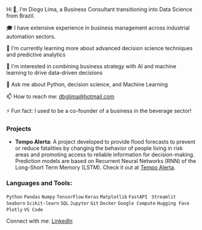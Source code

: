 
Hi 👋, I'm Diogo Lima, a Business Consultant transitioning into Data Science from Brazil.

🎓 I have extensive experience in business management across industrial automation sectors.

🌱 I'm currently learning more about advanced decision science techniques and predictive analytics

👀 I'm interested in combining business strategy with AI and machine learning to drive data-driven decisions

💬 Ask me about Python, decision science, and Machine Learning

📫 How to reach me: dbglima@hotmail.com

⚡ Fun fact: I used to be a co-founder of a business in the beverage sector!

### Projects

- **Tempo Alerta**: A project developed to provide flood forecasts to prevent or reduce fatalities by changing the behavior of people living in risk areas and promoting access to reliable information for decision-making. Prediction models are based on Recurrent Neural Networks (RNN) of the Long-Short Term Memory (LSTM). Check it out at [Tempo Alerta](https://tempoalerta.com).

### Languages and Tools:  
`Python` `Pandas` `Numpy` `TensorFlow` `Keras` `Matplotlib` `FastAPI` ` Streamlit` `Seaborn` `Scikit-learn` `SQL`  `Jupyter` `Git` `Docker` `Google Compute` `Hugging Face` `Plotly` `VS Code`

Connect with me:
[LinkedIn](https://www.linkedin.com/in/diogobernardeslima/)

<!---
othello89/othello89 is a ✨ special ✨ repository because its `README.md` (this file) appears on your GitHub profile.
You can click the Preview link to take a look at your changes.
--->
